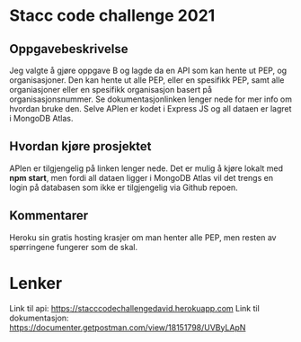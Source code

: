 # Stacc code challenge 2021

## Oppgavebeskrivelse
Jeg valgte å gjøre oppgave B og lagde da en API som kan hente ut PEP, og organisasjoner. Den kan hente ut alle PEP, eller en spesifikk PEP, samt alle organiasjoner eller en spesifikk organisasjon basert på organisasjonsnummer. Se dokumentasjonlinken lenger nede for mer info om hvordan bruke den. Selve APIen er kodet i Express JS og all dataen er lagret i MongoDB Atlas. 

## Hvordan kjøre prosjektet
APIen er tilgjengelig på linken lenger nede. Det er mulig å kjøre lokalt med **npm start**, men fordi all dataen ligger i MongoDB Atlas vil det trengs en login på databasen som ikke er tilgjengelig via Github repoen. 

## Kommentarer
Heroku sin gratis hosting krasjer om man henter alle PEP, men resten av spørringene fungerer som de skal. 

# Lenker
Link til api: https://stacccodechallengedavid.herokuapp.com 
Link til dokumentasjon: https://documenter.getpostman.com/view/18151798/UVByLApN 
